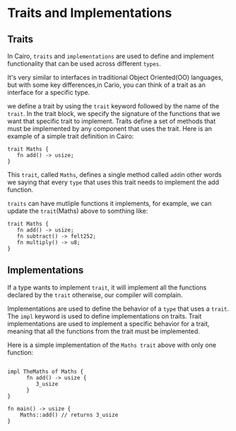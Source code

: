 # Traits and Implementations

## Traits

In Cairo, `traits` and `implementations` are used to define and implement functionality that can be used across different `types`.

It's very similar to interfaces in traditional Object Oriented(OO) languages, but with some key differences,in Cario, you can think of a trait as an interface for a specific type.

we define a trait by using the `trait` keyword followed by the name of the `trait`. In the trait block, we specify the signature of the functions that we want that specific trait to implement. Traits define a set of methods that must be implemented by any component that uses the trait. Here is an example of a simple trait definition in Cairo:

```
trait Maths {
   fn add() -> usize;
}
```

This `trait`, called `Maths`, defines a single method called `add`in other words we saying that every `type` that uses this trait needs to implement the add function.

`traits` can have mutliple functions it implements, for example, we can update the `trait`(Maths) above to somthing like:

```
trait Maths {
   fn add() -> usize;
   fn subtract() -> felt252;
   fn multiply() -> u8;
}

```

## Implementations

If a type wants to implement `trait`, it will implement all the functions declared by the `trait` otherwise, our compiler will complain.

Implementations are used to define the behavior of a `type` that uses a `trait`. The `impl` keyword is used to define implementations on traits. Trait implementations are used to implement a specific behavior for a trait, meaning that all the functions from the trait must be implemented.

Here is a simple implementation of the `Maths trait` above with only one function:

```

impl TheMaths of Maths {
      fn add() -> usize {
         3_usize
      }
}

fn main() -> usize {
    Maths::add() // returns 3_usize
}

```
